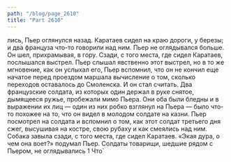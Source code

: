 ```yaml
---
path: "/blog/page_2610"
title: "Part 2610"
---
```


лись, Пьер оглянулся назад. Каратаев сидел на краю дороги, у березы; и два француза что-то говорили над ним. Пьер не оглядывался больше. Он шел, прихрамывая, в гору.
Сзади, с того места, где сидел Каратаев, послышался выстрел. Пьер слышал явственно этот выстрел, но в то же мгновение, как он услыхал его, Пьер вспомнил, что он не кончил еще начатое перед проездом маршала вычисление о том, сколько переходов оставалось до Смоленска. И он стал считать. Два французские солдата, из которых один держал в руке снятое, дымящееся ружье, пробежали мимо Пьера. Они оба были бледны и в выражении их лиц — один из них робко взглянул на Пьера — было что-то похожее на то, что он видел в молодом солдате на казни. Пьер посмотрел на солдата и вспомнил о том, как этот солдат третьего дня сжег, высушивая на костре, свою рубаху и как смеялись над ним.
Собака завыла сзади, с того места, где сидел Каратаев. «Экая дура, о чем она воет?» подумал Пьер.
Солдаты товарищи, шедшие рядом с Пьером, не оглядывались 1 Что̀
